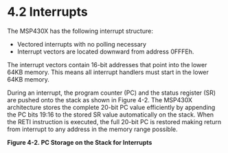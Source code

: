 # 4.2 Interrupts

The MSP430X has the following interrupt structure:

- Vectored interrupts with no polling necessary
- Interrupt vectors are located downward from address 0FFFEh.

The interrupt vectors contain 16-bit addresses that point into the lower 64KB memory. This means all interrupt
handlers must start in the lower 64KB memory.

During an interrupt, the program counter (PC) and the status register (SR) are pushed onto the stack as shown in
Figure 4-2. The MSP430X architecture stores the complete 20-bit PC value efficiently by appending the PC bits 19:16
to the stored SR value automatically on the stack. When the RETI instruction is executed, the full 20-bit PC is
restored making return from interrupt to any address in the memory range possible.

**Figure 4-2. PC Storage on the Stack for Interrupts**

